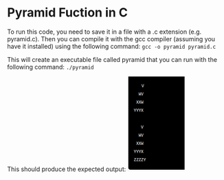 # Pyramid Fuction in C

To run this code, you need to save it in a file with a .c extension (e.g. pyramid.c). Then you can compile it with the gcc compiler (assuming you have it installed) using the following command: `gcc -o pyramid pyramid.c`

This will create an executable file called pyramid that you can run with the following command: `./pyramid`

This should produce the expected output: ![Pyramid Output](Pyramid.png)
